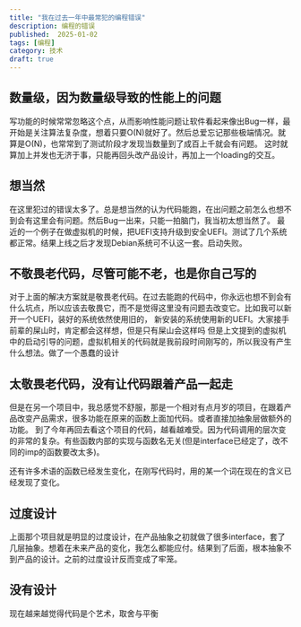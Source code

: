 ```yaml
---
title: "我在过去一年中最常犯的编程错误"
description: 编程的错误
published:  2025-01-02
tags: [编程]
category: 技术
draft: true
---
```


## 数量级，因为数量级导致的性能上的问题
写功能的时候常常忽略这个点，从而影响性能问题让软件看起来像出Bug一样，最开始是关注算法复杂度，想着只要O(N)就好了。然后总爱忘记那些极端情况。就算是O(N)，也常常到了测试阶段才发现当数量到了成百上千就会有问题。
这时就算加上并发也无济于事，只能再回头改产品设计，再加上一个loading的交互。

## 想当然
在这里犯过的错误太多了。总是想当然的认为代码能跑，在出问题之前怎么也想不到会有这里会有问题。然后Bug一出来，只能一拍脑门，我当初太想当然了。
最近的一个例子在做虚拟机的时候，把UEFI支持升级到安全UEFI。测试了几个系统都正常。结果上线之后才发现Debian系统可不认这一套。启动失败。

## 不敬畏老代码，尽管可能不老，也是你自己写的

对于上面的解决方案就是敬畏老代码。在过去能跑的代码中，你永远也想不到会有什么坑点，所以应该去敬畏它，而不是觉得这里没有问题去改变它。比如我可以新开一个UEFI，装好的系统依然使用旧的， 新安装的系统使用新的UEFI。大家接手前辈的屎山时，肯定都会这样想，但是只有屎山会这样吗
但是上文提到的虚拟机中的启动引导的问题，虚拟机相关的代码就是我前段时间刚写的，所以我没有产生什么想法。做了一个愚蠢的设计
## 太敬畏老代码，没有让代码跟着产品一起走

但是在另一个项目中，我总感觉不舒服，那是一个相对有点月岁的项目，在跟着产品改变产品需求，很多功能在原来的函数上面加代码。或者直接加抽象层做额外的功能。 到了今年再回去看这个项目的代码，越看越难受。因为代码调用的层次变的非常的复杂。有些函数内部的实现与函数名无关(但是interface已经定了，改不同的imp的函数要改太多)。

还有许多术语的函数已经发生变化，在刚写代码时，用的某一个词在现在的含义已经发现了变化。

## 过度设计
上面那个项目就是明显的过度设计，在产品抽象之初就做了很多interface，套了几层抽象。想着在未来产品的变化，我怎么都能应付。结果到了后面，根本抽象不到产品的设计。之前的过度设计反而变成了牢笼。

## 没有设计
现在越来越觉得代码是个艺术，取舍与平衡




